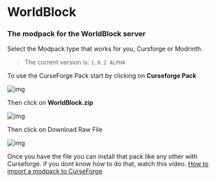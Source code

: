 # WorldBlock
### The modpack for the WorldBlock server
Select the Modpack type that works for you, Cursforge or Modrinth.

> The current version is: `1.0.2 ALPHA`

To use the CurseForge Pack start by clicking on **Curseforge Pack**

![img](https://github.com/ixicat/beyond-server/blob/main/Screenshot%202025-05-06%20190117.png)

Then click on **WorldBlock.zip**

![img](https://github.com/ixicat/beyond-server/blob/main/Screenshot%202025-05-06%20190357.png)

Then click on Download Raw File

![img](https://github.com/ixicat/beyond-server/blob/main/Screenshot%202025-05-06%20190426.png)

Once you have the file you can install that pack like any other with Curseforge. if you dont know how to do that, watch this video.
[How to import a modpack to CurseForge](https://www.youtube.com/watch?v=Qb77UuKp6M8)